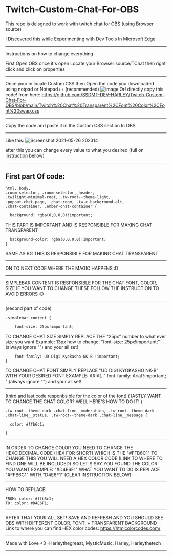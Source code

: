 # Twitch-Custom-Chat-For-OBS
This repo is deisgned to work with twitch chat for OBS (using Browser source)

I Discovered this while Experimenting with Dev Tools In Microsoft Edge 

--------------------------------------------------------------------------
Instructions on how to change everything 

First Open OBS once it's open Locate your Browser source/TChat then right click and click on properties

--------------------------------------------------------------------------
Once your in locate Custom CSS then Open the code you downloaded using notpad or Notepad++ (recommended)
![image](https://user-images.githubusercontent.com/51787264/119660651-14cd3f80-be62-11eb-850d-ef67f7920576.png)
Or! directly copy this code! from here: https://github.com/SSDMT-DEV-HARLEY/Twitch-Custom-Chat-For-OBS/blob/main/Twitch%20Chat%20Transparent%2CFont%20Color%2CFont%20swap.css

--------------------------------------------------------------------------
Copy the code and paste it in the Custom CSS section In OBS

--------------------------------------------------------------------------
Like this:
![Screenshot 2021-05-26 202314](https://user-images.githubusercontent.com/51787264/119659939-42fe4f80-be61-11eb-8405-030490ee932c.png)

after this you can change every value to what you desired (full on instruction bellow)

--------------------------------------------------------------------------
First part Of code:
--------------------------------------------------------------------------
    html, body,
    .room-selector, .room-selector__header,
    .twilight-minimal-root, .tw-root--theme-light,
    .popout-chat-page, .chat-room, .tw-c-background-alt,
    .chat-container, .ember-chat-container {
    
      background: rgba(0,0,0,0)!important; 
THIS PART IS IMPORTANT AND IS RESPONSIBLE FOR MAKING CHAT TRANSPARENT
    
      background-color: rgba(0,0,0,0)!important;  
    }
SAME AS BG THIS IS RESPONSIBLE FOR MAKING CHAT TRANSPARENT
    

--------------------------------------------------------------------------
ON TO NEXT CODE WHERE THE MAGIC HAPPENS :D

--------------------------------------------------------------------------
SIMPLEBAR CONTENT IS RESPONSIBLE FOR THE CHAT FONT, COLOR, SIZE IF YOU WANT TO CHANGE THESE FOLLOW THE INSTRUCTION TO AVOID ERRORS :D

--------------------------------------------------------------------------
(second part of code)
 
    .simplebar-content {
    
        font-size: 25px!important;  

TO CHANGE CHAT SIZE SIMPLY REPLACE THE "25px" number to what ever size you want Example: 13px
how to change: "font-size: 25px!important;" (always ignore "") and your all set! 
    
        font-family: UD Digi Kyokasho NK-B !important; 
    }

TO CHANGE CHAT FONT SIMPLY REPLACE "UD DIGI KYOKASHO NK-B" WITH YOUR DESIRED FONT
EXAMPLE: ARIAL " font-family: Arial !important; " (always ignore "") and your all set! 


--------------------------------------------------------------------------
(third and last code responbsible for the color of the font) ( lASTLY WANT TO CHANGE THE CHAT COLOR? WELL HERE'S HOW TO DO IT! )

    .tw-root--theme-dark .chat-line__moderation, .tw-root--theme-dark .chat-line__status, .tw-root--theme-dark .chat-line__message {

      color: #ffb6c1; 

    }
--------------------------------------------------------------------------
IN ORDER TO CHANGE COLOR YOU NEED TO CHANGE THE HEXCIDECIMAL CODE (HEX FOR SHORT) WHICH IS THE "#FFB6C1" TO CHANGE THIS
 YOU WILL NEED A HEX COLOR CODE (LINK TO WHERE TO FIND ONE WILL BE INCLUDED) SO LET'S SAY YOU FOUND THE COLOR YOU WANT EXAMPLE:  "#D4E6F1"
WHAT YOU WANT TO DO IS REPLACE "#FFB6C1" WITH "D4E6F1" (CLEAR INSTRUCTION BELOW)

-------------------------------------------------------------------------- 
HOW TO REPLACE:
 
    FROM: color: #ffb6c1;
    TO: color: #D4E6F1; 

--------------------------------------------------------------------------
AFTER THAT YOUR ALL SET! SAVE AND REFRESH AND YOU SHOULD 
SEE OBS WITH DIFFERENT COLOR, FONT, + TRANSPARENT BACKGROUND
Link to where you can find HEX color codes: https://htmlcolorcodes.com/

--------------------------------------------------------------------------
Made with Love <3
-Harleythegreaat, MysticMusic, Harley, Harleythetech 

--------------------------------------------------------------------------

